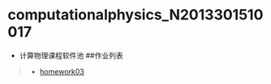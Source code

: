 # computationalphysics_N2013301510017
- 计算物理课程软件池
##作业列表
> - [homework03](https://github.com/mma2101/computationalphysics_N2013301510017/blob/master/homework03.md)
